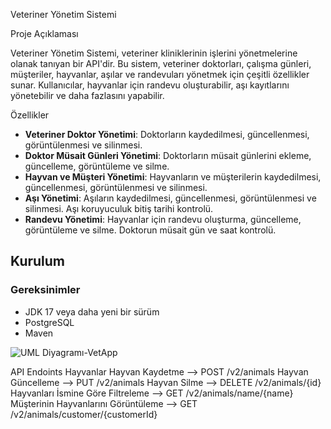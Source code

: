 Veteriner Yönetim Sistemi

Proje Açıklaması

Veteriner Yönetim Sistemi, veteriner kliniklerinin işlerini yönetmelerine olanak tanıyan bir API'dir. Bu sistem, veteriner doktorları, çalışma günleri, müşteriler, hayvanlar, aşılar ve randevuları yönetmek için çeşitli özellikler sunar. Kullanıcılar, hayvanlar için randevu oluşturabilir, aşı kayıtlarını yönetebilir ve daha fazlasını yapabilir.

Özellikler

- **Veteriner Doktor Yönetimi**: Doktorların kaydedilmesi, güncellenmesi, görüntülenmesi ve silinmesi.
- **Doktor Müsait Günleri Yönetimi**: Doktorların müsait günlerini ekleme, güncelleme, görüntüleme ve silme.
- **Hayvan ve Müşteri Yönetimi**: Hayvanların ve müşterilerin kaydedilmesi, güncellenmesi, görüntülenmesi ve silinmesi.
- **Aşı Yönetimi**: Aşıların kaydedilmesi, güncellenmesi, görüntülenmesi ve silinmesi. Aşı koruyuculuk bitiş tarihi kontrolü.
- **Randevu Yönetimi**: Hayvanlar için randevu oluşturma, güncelleme, görüntüleme ve silme. Doktorun müsait gün ve saat kontrolü.

## Kurulum

### Gereksinimler

- JDK 17 veya daha yeni bir sürüm
- PostgreSQL
- Maven

![UML Diyagramı-VetApp](https://github.com/user-attachments/assets/ffe71ab5-871b-44f6-bf5b-1028011c3f60)

API Endoints
Hayvanlar
Hayvan Kaydetme                     --> POST /v2/animals
Hayvan Güncelleme                   --> PUT /v2/animals
Hayvan Silme                        --> DELETE /v2/animals/{id}
Hayvanları İsmine Göre Filtreleme   --> GET /v2/animals/name/{name}
Müşterinin Hayvanlarını Görüntüleme --> GET /v2/animals/customer/{customerId}


